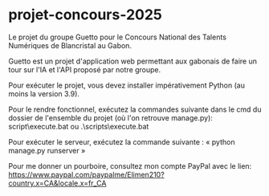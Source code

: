 # projet-concours-2025
 Le projet du groupe Guetto pour le Concours National des Talents Numériques de Blancristal au Gabon.

 Guetto est un projet d'application web permettant aux gabonais de faire un tour sur l'IA et l'API proposé par notre groupe. 

Pour exécuter le projet, vous devez installer impérativement Python (au moins la version 3.9).

Pour le rendre fonctionnel, exécutez la commandes suivante dans le cmd du dossier de l'ensemble du projet (où l'on retrouve manage.py):
<br/>
script\execute.bat ou .\scripts\execute.bat

Pour exécuter le serveur, exécutez la commande suivante :
« python manage.py runserver »

Pour me donner un pourboire, consultez mon compte PayPal avec le lien: https://www.paypal.com/paypalme/Elimen210?country.x=CA&locale.x=fr_CA